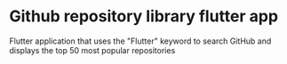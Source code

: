 # Github repository library flutter app

Flutter application that uses the "Flutter" keyword to search GitHub and displays the top 50 most popular repositories
